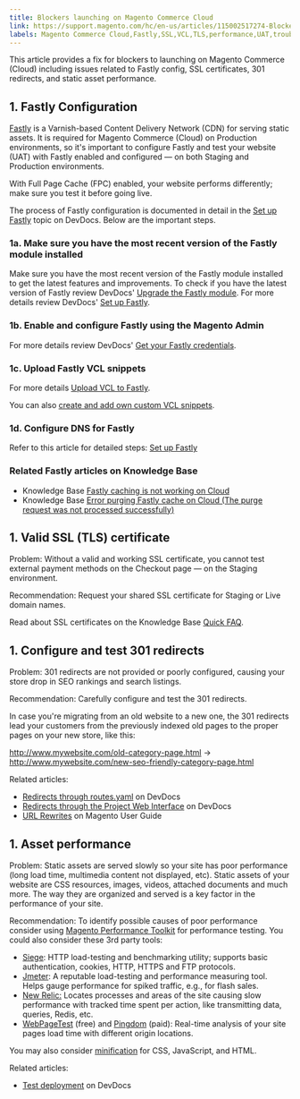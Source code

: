 ```yaml
---
title: Blockers launching on Magento Commerce Cloud
link: https://support.magento.com/hc/en-us/articles/115002517274-Blockers-launching-on-Magento-Commerce-Cloud
labels: Magento Commerce Cloud,Fastly,SSL,VCL,TLS,performance,UAT,troubleshooting
---
```


This article provides a fix for blockers to launching on Magento Commerce (Cloud) including issues related to Fastly config, SSL certificates, 301 redirects, and static asset performance.

## 1. Fastly Configuration

[Fastly](https://www.fastly.com/) is a Varnish-based Content Delivery Network (CDN) for serving static assets. It is required for Magento Commerce (Cloud) on Production environments, so it's important to configure Fastly and test your website (UAT) with Fastly enabled and configured — on both Staging and Production environments.

<p class="warning">With Full Page Cache (FPC) enabled, your website performs differently; make sure you test it before going live.</p>

The process of Fastly configuration is documented in detail in the [Set up Fastly](http://devdocs.magento.com/guides/v2.2/cloud/access-acct/fastly.html) topic on DevDocs. Below are the important steps.

### 1a. Make sure you have the most recent version of the Fastly module installed

Make sure you have the most recent version of the Fastly module installed to get the latest features and improvements. To check if you have the latest version of Fastly review DevDocs' [Upgrade the Fastly module](https://devdocs.magento.com/cloud/cdn/configure-fastly.html#upgrade). For more details review DevDocs' [Set up Fastly](https://devdocs.magento.com/cloud/cdn/configure-fastly.html).

### 1b. Enable and configure Fastly using the Magento Admin

For more details review DevDocs' [Get your Fastly credentials](http://devdocs.magento.com/guides/v2.2/cloud/access-acct/fastly.html#cloud-fastly-creds).

### 1c. Upload Fastly VCL snippets

For more details [Upload VCL to Fastly](https://devdocs.magento.com/cloud/cdn/configure-fastly.html#upload-vcl-snippets). 

You can also [create and add own custom VCL snippets](https://devdocs.magento.com/cloud/cdn/cloud-vcl-custom-snippets.html).

### 1d. Configure DNS for Fastly

Refer to this article for detailed steps: [Set up Fastly](http://devdocs.magento.com/guides/v2.2/cloud/access-acct/fastly.html#fastly-dns)

### Related Fastly articles on Knowledge Base

* Knowledge Base [Fastly caching is not working on Cloud](https://support.magento.com/hc/en-us/articles/115001853074-Fastly-caching-is-not-working-for-sites-for-Magento-Commerce-Cloud)
* Knowledge Base [Error purging Fastly cache on Cloud (The purge request was not processed successfully)](https://support.magento.com/hc/en-us/articles/115001853194-Fastly-purges-do-not-process-successfully-for-Magento-Commerce-Cloud)

## 1. Valid SSL (TLS) certificate

Problem: Without a valid and working SSL certificate, you cannot test external payment methods on the Checkout page — on the Staging environment.

Recommendation: Request your shared SSL certificate for Staging or Live domain names.

Read about SSL certificates on the Knowledge Base [Quick FAQ](https://support.magento.com/hc/en-us/articles/115004685333).

## 1. Configure and test 301 redirects 

Problem: 301 redirects are not provided or poorly configured, causing your store drop in SEO rankings and search listings.

Recommendation: Carefully configure and test the 301 redirects.

In case you're migrating from an old website to a new one, the 301 redirects lead your customers from the previously indexed old pages to the proper pages on your new store, like this:

http://www.mywebsite.com/old-category-page.html ->  http://www.mywebsite.com/new-seo-friendly-category-page.html

Related articles:

* [Redirects through routes.yaml](http://devdocs.magento.com/guides/v2.2/cloud/project/project-routes-more-redir.html) on DevDocs
* [Redirects through the Project Web Interface](http://devdocs.magento.com/guides/v2.2/cloud/project/project-webint-basic.html#project-conf-env-route) on DevDocs
* [URL Rewrites](http://docs.magento.com/m2/ee/user_guide/marketing/url-rewrite.html) on Magento User Guide

## 1. Asset performance

Problem: Static assets are served slowly so your site has poor performance (long load time, multimedia content not displayed, etc). Static assets of your website are CSS resources, images, videos, attached documents and much more. The way they are organized and served is a key factor in the performance of your site.

Recommendation: To identify possible causes of poor performance consider using [Magento Performance Toolkit](https://github.com/magento/magento2/tree/2.3/setup/performance-toolkit) for performance testing. You could also consider these 3rd party tools:

* [Siege](https://www.joedog.org/siege-home/): HTTP load-testing and benchmarking utility; supports basic authentication, cookies, HTTP, HTTPS and FTP protocols.
* [Jmeter](http://jmeter.apache.org/): A reputable load-testing and performance measuring tool. Helps gauge performance for spiked traffic, e.g., for flash sales.
* [New Relic:](https://support.newrelic.com/) Locates processes and areas of the site causing slow performance with tracked time spent per action, like transmitting data, queries, Redis, etc.
* [WebPageTest](https://www.webpagetest.org/) (free) and [Pingdom](https://www.pingdom.com/) (paid): Real-time analysis of your site pages load time with different origin locations.

You may also consider [minification](https://devdocs.magento.com/cloud/live/sens-data-over.html#cloud-clp-settings) for CSS, JavaScript, and HTML. 

Related articles:

* [Test deployment](http://devdocs.magento.com/guides/v2.2/cloud/live/stage-prod-test.html) on DevDocs